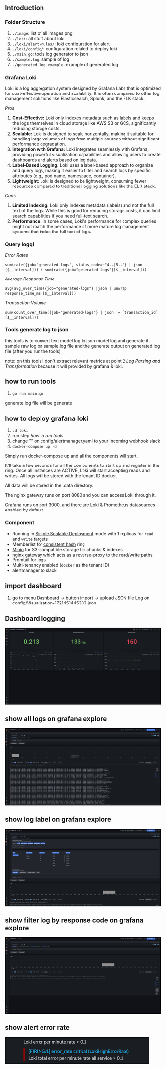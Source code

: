 ## Introduction

### Folder Structure
1. `./image`: list of all images png
2. `./loki`: all stuff about loki
3. `./loki/alert-rules/`: loki configuration for alert
4. `./loki/config/`: configuration related to deploy loki
5. `./main.go`: tools log generator to json
6. `./sample.log`: sample of log
7. `./generated.log.example`: example of generated log

### Grafana Loki
Loki is a log aggregation system designed by Grafana Labs that is optimized for cost-effective operation and scalability. It is often compared to other log management solutions like Elasticsearch, Splunk, and the ELK stack. <br>

*Pros* 
1. **Cost-Effective:** Loki only indexes metadata such as labels and keeps the logs themselves in cloud storage like AWS S3 or GCS, significantly reducing storage costs. <br>
2. **Scalable:** Loki is designed to scale horizontally, making it suitable for handling large volumes of logs from multiple sources without significant performance degradation. <br>
3. **Integration with Grafana:** Loki integrates seamlessly with Grafana, providing powerful visualization capabilities and allowing users to create dashboards and alerts based on log data. <br>
4. **Label-Based Logging:** Loki uses a label-based approach to organize and query logs, making it easier to filter and search logs by specific attributes (e.g., pod name, namespace, container). <br>
5. **Lightweight:** Loki is designed to be lightweight, consuming fewer resources compared to traditional logging solutions like the ELK stack. <br>

*Cons*
1. **Limited Indexing:** Loki only indexes metadata (labels) and not the full text of the logs. While this is good for reducing storage costs, it can limit search capabilities if you need full-text search. <br>
2. **Performance:** In some cases, Loki's performance for complex queries might not match the performance of more mature log management systems that index the full text of logs. <br>

### Query logql

*Error Rates*
```
sum(rate({job="generated-logs", status_code=~"4..|5.."} | json [$__interval])) / sum(rate({job="generated-logs"}[$__interval]))
```

*Average Response Time*
```
avg(avg_over_time({job="generated-logs"} |json | unwrap response_time_ms [$__interval]))
```

*Transaction Volume*
```
sum(count_over_time({job="generated-logs"} | json |= `transaction_id` [$__interval]))
```

### Tools generate log to json
this tools is to convert text model log to json model log and generate it. sample raw log on sample.log file and the generate output on generated.log file (after you run the tools)

note: on this tools i don't extract relevant metrics at point 2 *Log Parsing and Transformation* because it will provided by grafana & loki.


## how to run tools
1. `go run main.go` <br>

generate.log file will be generate <br>

## how to deploy grafana loki 
1. `cd loki` <br> 
2. run step *how to run tools*
3. change "<your incoming webhook slack>" on config/alertmanager.yaml to your incoming webhook slack
4. `docker-compose up -d`

Simply run docker-compose up and all the components will start.

It'll take a few seconds for all the components to start up and register in the ring. Once all instances are ACTIVE, Loki will start accepting reads and writes. All logs will be stored with the tenant ID docker.

All data will be stored in the .data directory.

The nginx gateway runs on port 8080 and you can access Loki through it.

Grafana runs on port 3000, and there are Loki & Prometheus datasources enabled by default.

### Component 

- Running in [Simple Scalable Deployment](https://grafana.com/docs/loki/latest/fundamentals/architecture/deployment-modes/#simple-scalable-deployment-mode) mode with 1 replicas for `read` and `write` targets
- Memberlist for [consistent hash](https://grafana.com/docs/loki/latest/fundamentals/architecture/rings/) ring
- [Minio](https://min.io/) for S3-compatible storage for chunks & indexes
- nginx gateway which acts as a reverse-proxy to the read/write paths
- Promtail for logs
- Multi-tenancy enabled (`docker` as the tenant ID)
- alertmanager to slack 

## import dashboard
1. go to menu Dashboard -> button import -> upload JSON file Log on config/Visualization-1721451445333.json <br>


## Dashboard logging
![Dashboard logging](image/show_dashboard.png)
## show all logs on grafana explore
![show all logs on grafana explore](image/show_all_logs.png)

## show log label on grafana explore
![show log label on grafana explore](image/show_filter_logs1.png)

## show filter log by response code on grafana explore
![show filter log by response code on grafana explore](image/show_filter_logs2.png)

## show alert error rate 
![show alert error rate ](image/alert.png)




